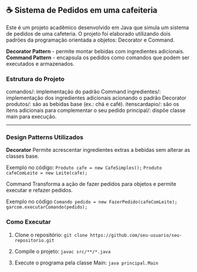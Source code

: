 ☕ Sistema de Pedidos em uma cafeiteria 
---

Este é um projeto acadêmico desenvolvido em Java que simula um sistema de pedidos de uma cafeteria. O projeto foi elaborado
utilizando dois padrões da programação orientada a objetos: Decorator e Command.

**Decorator Pattern** - permite montar bebidas com ingredientes adicionais.
**Command Pattern** - encapsula os pedidos como comandos que podem ser executados e armazenados.

### Estrutura do Projeto

comandos/: implementação do padrão Command
ingredientes/: implementação dos ingredientes adicionais acionando o padrão Decorator
produtos/: são as bebidas base (ex.: chá e café).
itenscardapio/: são os itens adicionais para complementar o seu pedido
principal/: dispõe classe main para execução.

---

  ### Design Patterns Utilizados

  **Decorator**
  Permite acrescentar ingredientes extras a bebidas sem alterar as classes base.
  
  Exemplo no código:
  ```Produto cafe = new CafeSimples();```
  ```Produto cafeComLeite = new Leite(cafe);```

  Command
  Transforma a ação de fazer pedidos para objetos e permite executar e refazer pedidos.

  Exemplo no código
  ```Comando pedido = new FazerPedido(cafeComLeite);```
  ```garcom.executarComando(pedido);```
  
  ### Como Executar
  
  1. Clone o repositório:
     ```git clone https://github.com/seu-usuario/seu-repositorio.git```
     
  3. Compile o projeto:
     ```javac src/**/*.java```
     
  5. Execute o programa pela classe Main:
      ```java principal.Main```


